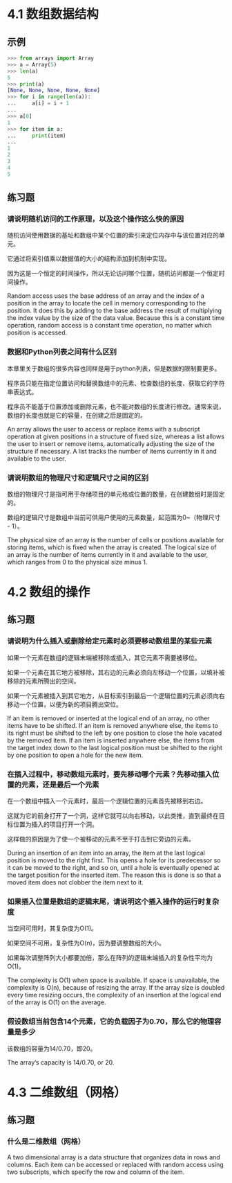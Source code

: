 

# 4.1 数组数据结构

## 示例

```python
>>> from arrays import Array
>>> a = Array(5)
>>> len(a)
5
>>> print(a)
[None, None, None, None, None]
>>> for i in range(len(a)):
...     a[i] = i + 1
...
>>> a[0]
1
>>> for item in a:
...     print(item)
...
1
2
3
4
5
```

## 练习题

### 请说明随机访问的工作原理，以及这个操作这么快的原因

随机访问使用数据的基址和数组中某个位置的索引来定位内存中与该位置对应的单元。

它通过将索引值乘以数据值的大小的结构添加到机制中实现。

因为这是一个恒定的时间操作，所以无论访问哪个位置，随机访问都是一个恒定时间操作。

Random access uses the base address of an array and the index of a position in the array to locate the cell in memory corresponding to the position. It does this by adding to the base address the result of multiplying the index value by the size of the data value. Because this is a constant time operation, random access is a constant time operation, no matter which position is accessed.

### 数据和Python列表之间有什么区别

本章里关于数组的很多内容也同样是用于python列表，但是数据的限制要更多。

程序员只能在指定位置访问和替换数组中的元素、检查数组的长度、获取它的字符串表达式。

程序员不能基于位置添加或删除元素，也不能对数组的长度进行修改。通常来说，数组的长度也就是它的容量，在创建之后是固定的。

An array allows the user to access or replace items with a subscript operation at given positions in a structure of fixed size, whereas a list allows the user to insert or remove items, automatically adjusting the size of the structure if necessary. A list tracks the number of items currently in it and available to the user.

### 请说明数组的物理尺寸和逻辑尺寸之间的区别

数组的物理尺寸是指可用于存储项目的单元格或位置的数量，在创建数组时是固定的。

数组的逻辑尺寸是数组中当前可供用户使用的元素数量，起范围为0~（物理尺寸 - 1）。

The physical size of an array is the number of cells or positions available for storing items, which is fixed when the array is created. The logical size of an array is the number of items currently in it and available to the user, which ranges from 0 to the physical size minus 1.

# 4.2 数组的操作

## 练习题

### 请说明为什么插入或删除给定元素时必须要移动数组里的某些元素

如果一个元素在数组的逻辑末端被移除或插入，其它元素不需要被移位。

如果一个元素在其它地方被移除，其右边的元素必须向左移动一个位置，以填补被移除的元素所腾出的空间。

如果一个元素被插入到其它地方，从目标索引到最后一个逻辑位置的元素必须向右移动一个位置，以便为新的项目腾出空位。

If an item is removed or inserted at the logical end of an array, no other items have to be shifted. If an item is removed anywhere else, the items to its right must be shifted to the left by one position to close the hole vacated by the removed item. If an item is inserted anywhere else, the items from the target index down to the last logical position must be shifted to the right by one position to open a hole for the new item.

### 在插入过程中，移动数组元素时，要先移动哪个元素？先移动插入位置的元素，还是最后一个元素

在一个数组中插入一个元素时，最后一个逻辑位置的元素首先被移到右边。

这就为它的前身打开了一个洞，这样它就可以向右移动，以此类推，直到最终在目标位置为插入的项目打开一个洞。

这样做的原因是为了使一个被移动的元素不至于打击到它旁边的元素。

During an insertion of an item into an array, the item at the last logical position is moved to the right first. This opens a hole for its predecessor so it can be moved to the right, and so on, until a hole is eventually opened at the target position for the inserted item. The reason this is done is so that a moved item does not clobber the item next to it.

### 如果插入位置是数组的逻辑末尾，请说明这个插入操作的运行时复杂度

当空间可用时，其复杂度为O(1)。

如果空间不可用，复杂性为O(n)，因为要调整数组的大小。

如果每次调整阵列大小都要加倍，那么在阵列的逻辑末端插入的复杂性平均为O(1)。

The complexity is O(1) when space is available. If space is unavailable, the complexity is O(n), because of resizing the array. If the array size is doubled every time resizing occurs, the complexity of an insertion at the logical end of the array is O(1) on the average.

### 假设数组当前包含14个元素，它的负载因子为0.70，那么它的物理容量是多少

该数组的容量为14/0.70，即20。

The array’s capacity is 14/0.70, or 20. 

# 4.3 二维数组（网格）

## 练习题

### 什么是二维数组（网格）



A two dimensional array is a data structure that organizes data in rows and columns. Each item can be accessed or replaced with random access using two subscripts, which specify the row and column of the item.
